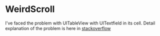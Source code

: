 # WeirdScroll

I've faced the problem with UITableView with UITextfield in its cell.
Detail explanation of the problem is here in [stackoverflow](https://stackoverflow.com/questions/46319618/tableview-auto-scrolling-misbehaving-after-adding-cells/46451855#46451855)
